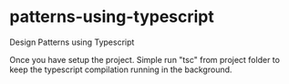 # patterns-using-typescript
Design Patterns using Typescript

Once you have setup the project.
Simple run "tsc" from project folder to keep the typescript compilation running in the background.